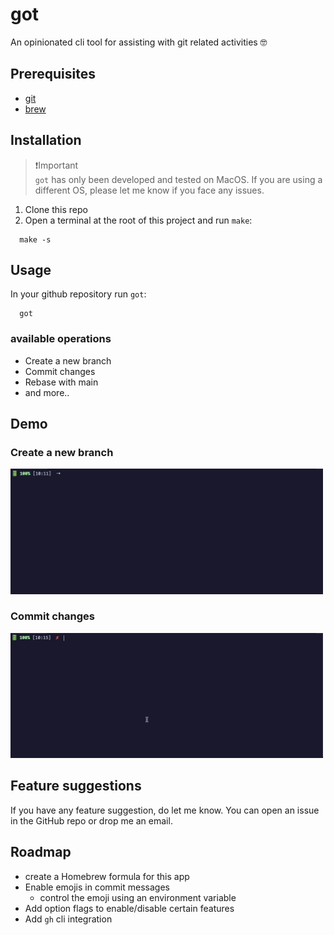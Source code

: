 # got

An opinionated cli tool for assisting with git related activities 🤓

## Prerequisites

- [git](https://git-scm.com/book/en/v2/Getting-Started-Installing-Git)
- [brew](https://brew.sh/)

## Installation

>❗️Important\
> `got` has only been developed and tested on MacOS. If you are using a different OS, please let me know if you face any issues.

1. Clone this repo
2. Open a terminal at the root of this project and run `make`:

```shell
  make -s
```

## Usage

In your github repository run `got`:

```shell
  got
```

### available operations

- Create a new branch
- Commit changes
- Rebase with main
- and more..

## Demo

### Create a new branch

<img src="./assets/new_branch.gif" width="500px" />

### Commit changes

<img src="./assets/commit.gif" width="500px" />

## Feature suggestions

If you have any feature suggestion, do let me know. You can open an issue in the GitHub repo or drop me an email.

## Roadmap

- create a Homebrew formula for this app
- Enable emojis in commit messages
  - control the emoji using an environment variable
- Add option flags to enable/disable certain features
- Add `gh` cli integration
